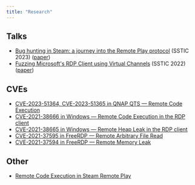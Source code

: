 ```yaml
---
title: "Research"
---
```


## Talks

* [Bug hunting in Steam: a journey into the Remote Play protocol](https://www.sstic.org/2023/presentation/bug_hunting_in_steam_remote_play/) (SSTIC 2023) ([paper](https://www.sstic.org/media/SSTIC2023/SSTIC-actes/bug_hunting_in_steam_remote_play/SSTIC2023-Article-bug_hunting_in_steam_remote_play-ricotta.pdf))
* [Fuzzing Microsoft's RDP Client using Virtual Channels](https://www.sstic.org/2022/presentation/fuzzing_microsofts_rdp_client_using_virtual_channels/) (SSTIC 2022) ([paper](https://www.sstic.org/media/SSTIC2022/SSTIC-actes/fuzzing_microsofts_rdp_client_using_virtual_channe/SSTIC2022-Article-fuzzing_microsofts_rdp_client_using_virtual_channels-ricotta.pdf))

## CVEs

* [CVE-2023-51364, CVE-2023-51365 in QNAP QTS — Remote Code Execution](/cves/cve-2023-51364-cve-51365-qnap-qts-rce)
* [CVE-2021-38666 in Windows — Remote Code Execution in the RDP client](/cves/cve-2021-38666-microsoft-rdp-client-rce)
* [CVE-2021-38665 in Windows — Remote Heap Leak in the RDP client](/cves/cve-2021-38665-microsoft-rdp-client-heap-leak)
* [CVE-2021-37595 in FreeRDP — Remote Arbitrary File Read](/cves/cve-2021-37595-freerdp-remote-arbitrary-file-read)
* [CVE-2021-37594 in FreeRDP — Remote Memory Leak](/cves/cve-2021-37594-freerdp-remote-memory-leak)

## Other

* [Remote Code Execution in Steam Remote Play](https://blog.thalium.re/posts/achieving-remote-code-execution-in-steam-remote-play/)
